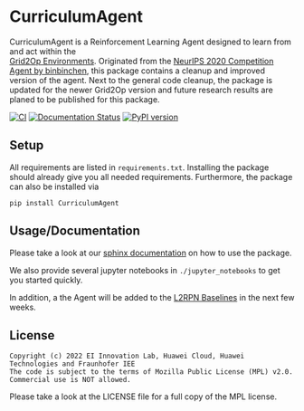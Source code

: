 CurriculumAgent
===============

CurriculumAgent is a Reinforcement Learning Agent designed to learn from and act within the  
[Grid2Op Environments](https://grid2op.readthedocs.io/en/latest/). Originated from the [NeurIPS 2020 Competition 
Agent by binbinchen](https://github.com/AsprinChina/L2RPN_NIPS_2020_a_PPO_Solution), this package contains a cleanup 
and improved version of the agent. Next to the general code cleanup, the package is updated for the newer Grid2Op 
version and future research results are planed to be published for this package. 

[![CI](https://github.com/FraunhoferIEE/CurriculumAgent/actions/workflows/main.yml/badge.svg)](https://github.com/FraunhoferIEE/CurriculumAgent/actions/workflows/main.yml)
[![Documentation Status](https://readthedocs.org/projects/curriculumagent/badge/?version=latest)](https://curriculumagent.readthedocs.io/en/latest/?badge=latest)
[![PyPI version](https://badge.fury.io/py/CurriculumAgent.svg)](https://badge.fury.io/py/CurriculumAgent)


Setup
-----

All requirements are listed in `requirements.txt`. Installing the package should already give you all needed 
requirements. Furthermore, the package can also be installed via
```{python}
pip install CurriculumAgent
```


Usage/Documentation
-------------------

Please take a look at our [sphinx documentation](https://curriculumagent.readthedocs.io/en/latest/) on how to use the package.

We also provide several jupyter notebooks in `./jupyter_notebooks` to get you started quickly.

In addition, a the Agent will be added to the [L2RPN Baselines](https://github.com/rte-france/l2rpn-baselines/tree/master/l2rpn_baselines) in the next few weeks. 

License
-------

```
Copyright (c) 2022 EI Innovation Lab, Huawei Cloud, Huawei Technologies and Fraunhofer IEE
The code is subject to the terms of Mozilla Public License (MPL) v2.0.
Commercial use is NOT allowed.
```

Please take a look at the LICENSE file for a full copy of the MPL license.
